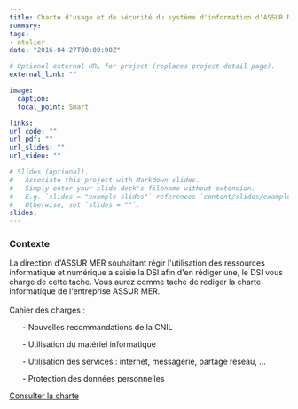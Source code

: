 ```yaml
---
title: Charte d'usage et de sécurité du système d'information d'ASSUR MER
summary: 
tags:
- atelier
date: "2016-04-27T00:00:00Z"

# Optional external URL for project (replaces project detail page).
external_link: ""

image:
  caption: 
  focal_point: Smart

links:
url_code: ""
url_pdf: ""
url_slides: ""
url_video: ""

# Slides (optional).
#   Associate this project with Markdown slides.
#   Simply enter your slide deck's filename without extension.
#   E.g. `slides = "example-slides"` references `content/slides/example-slides.md`.
#   Otherwise, set `slides = ""`.
slides:
---
```


<h3>Contexte</h3>

La direction d'ASSUR MER souhaitant régir l'utilisation des ressources informatique et numérique a saisie la DSI afin d'en rédiger une, le DSI vous charge de cette tache.
Vous aurez comme tache de rediger la charte informatique de l'entreprise ASSUR MER.
<br>
<br>
Cahier des charges :
<ul>- Nouvelles recommandations de la CNIL</ul>
<ul>- Utilisation du matériel informatique</ul>
<ul>- Utilisation des services : internet, messagerie, partage réseau, ...</ul>
<ul>- Protection des données personnelles</ul>

<a href="https://brbabaloni.fr/project/charte/charte.pdf">Consulter la charte</a>